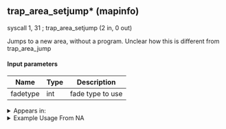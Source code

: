 ## trap_area_setjump* (mapinfo)

syscall 1, 31 ; trap_area_setjump (2 in, 0 out)

Jumps to a new area, without a program. Unclear how this is different from trap_area_jump

#### Input parameters
| Name | Type | Description
|------|------|------------
| fadetype   | int   | fade type to use




<details>
	<summary>Appears in:</summary>

</details>

<details>
	<summary>Example Usage From NA</summary>

</details>

